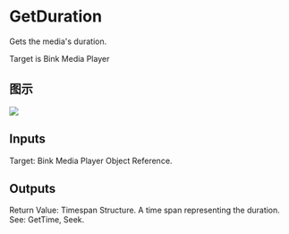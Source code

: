 # GetDuration

Gets the media's duration.

Target is Bink Media Player

## 图示

![]($-20221218-19593706.png)

## Inputs

Target: Bink Media Player Object Reference.  

## Outputs

Return Value: Timespan Structure. A time span representing the duration. See: GetTime, Seek.

